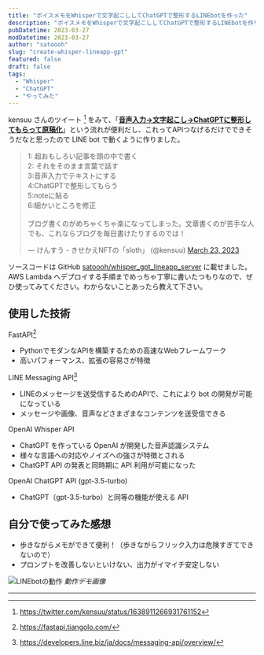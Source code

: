 ```yaml
---
title: "ボイスメモをWhisperで文字起こししてChatGPTで整形するLINEbotを作った"
description: "ボイスメモをWhisperで文字起こししてChatGPTで整形するLINEbotを作りました。"
pubDatetime: 2023-03-27
modDatetime: 2023-03-27
author: "satoooh"
slug: "create-whisper-lineapp-gpt"
featured: false
draft: false
tags:
  - "Whisper"
  - "ChatGPT"
  - "やってみた"
---
```


kensuu さんのツイート [^kensuu-tweet] をみて、「<u>**音声入力→文字起こし→ChatGPTに整形してもらって原稿化**</u>」という流れが便利だし、これってAPIつなげるだけでできそうだなと思ったので LINE bot で動くように作りました。

<blockquote class="twitter-tweet"><p lang="ja" dir="ltr">1: 超おもしろい記事を頭の中で書く<br>2: それをそのまま言葉で話す<br>3:音声入力でテキストにする<br>4:ChatGPTで整形してもらう<br>5:noteに貼る<br>6:細かいところを修正<br><br>ブログ書くのがめちゃくちゃ楽になってしまった。文章書くのが苦手な人でも、これならブログを毎日書けたりするのでは！</p>&mdash; けんすう - きせかえNFTの「sloth」 (@kensuu) <a href="https://twitter.com/kensuu/status/1638911266931761152?ref_src=twsrc%5Etfw">March 23, 2023</a></blockquote> <script async src="https://platform.twitter.com/widgets.js" charset="utf-8"></script>

ソースコードは GitHub [satoooh/whisper_gpt_lineapp_server](https://github.com/satoooh/whisper_gpt_lineapp_server) に載せました。AWS Lambda へデプロイする手順までめっちゃ丁寧に書いたつもりなので、ぜひ使ってみてください。わからないことあったら教えて下さい。

## 使用した技術

FastAPI[^FastAPI]

- PythonでモダンなAPIを構築するための高速なWebフレームワーク
- 高いパフォーマンス、拡張の容易さが特徴

LINE Messaging API[^LINE-Messaging-API]

- LINEのメッセージを送受信するためのAPIで、これにより bot の開発が可能になっている
- メッセージや画像、音声などさまざまなコンテンツを送受信できる

OpenAI Whisper API

- ChatGPT を作っている OpenAI が開発した音声認識システム
- 様々な言語への対応やノイズへの強さが特徴とされる
- ChatGPT API の発表と同時期に API 利用が可能になった

OpenAI ChatGPT API (gpt-3.5-turbo)

- ChatGPT（gpt-3.5-turbo）と同等の機能が使える API

## 自分で使ってみた感想

- 歩きながらメモができて便利！（歩きながらフリック入力は危険すぎてできないので）
- プロンプトを改善しないといけない、出力がイマイチ安定しない

![LINEbotの動作](/assets/create-whisper-lineapp-gpt_1.png)
_動作デモ画像_

---

[^kensuu-tweet]: https://twitter.com/kensuu/status/1638911266931761152
[^FastAPI]: https://fastapi.tiangolo.com/
[^LINE-Messaging-API]: https://developers.line.biz/ja/docs/messaging-api/overview/
[^OpenAI-Whisper-API]: https://platform.openai.com/docs/guides/speech-to-text
[^OpenAI-ChatGPT-API]: https://platform.openai.com/docs/guides/text-generation
